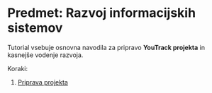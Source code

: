 # Predmet: Razvoj informacijskih sistemov

Tutorial vsebuje osnovna navodila za pripravo **YouTrack projekta** in kasnejše vodenje razvoja.

Koraki:
1. [Priprava projekta](PripravaProjekta)
